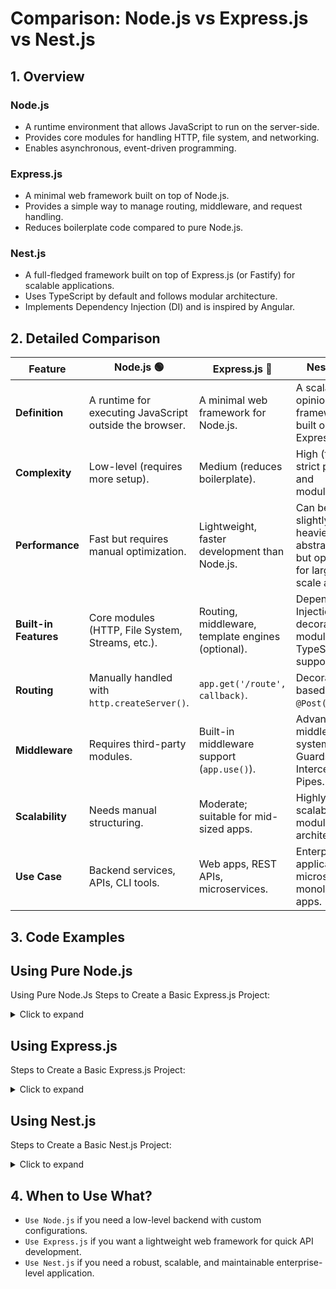 # Comparison: Node.js vs Express.js vs Nest.js

## 1. Overview

### Node.js
- A runtime environment that allows JavaScript to run on the server-side.
- Provides core modules for handling HTTP, file system, and networking.
- Enables asynchronous, event-driven programming.

### Express.js

- A minimal web framework built on top of Node.js.
- Provides a simple way to manage routing, middleware, and request handling.
- Reduces boilerplate code compared to pure Node.js.

### Nest.js

- A full-fledged framework built on top of Express.js (or Fastify) for scalable applications.
- Uses TypeScript by default and follows modular architecture.
- Implements Dependency Injection (DI) and is inspired by Angular.

## 2. Detailed Comparison
| Feature           | Node.js 🟢 | Express.js 🚀 | Nest.js 🏛️ |
|------------------|-----------|--------------|-------------|
| **Definition**   | A runtime for executing JavaScript outside the browser. | A minimal web framework for Node.js. | A scalable, opinionated framework built on Express.js. |
| **Complexity**   | Low-level (requires more setup). | Medium (reduces boilerplate). | High (follows strict patterns and modularity). |
| **Performance**  | Fast but requires manual optimization. | Lightweight, faster development than Node.js. | Can be slightly heavier due to abstractions but optimized for large-scale apps. |
| **Built-in Features** | Core modules (HTTP, File System, Streams, etc.). | Routing, middleware, template engines (optional). | Dependency Injection, decorators, modules, TypeScript support. |
| **Routing**      | Manually handled with `http.createServer()`. | `app.get('/route', callback)`. | Decorator-based (`@Get()`, `@Post()`). |
| **Middleware**   | Requires third-party modules. | Built-in middleware support (`app.use()`). | Advanced middleware system with Guards, Interceptors, Pipes. |
| **Scalability**  | Needs manual structuring. | Moderate; suitable for mid-sized apps. | Highly scalable with modular architecture. |
| **Use Case**     | Backend services, APIs, CLI tools. | Web apps, REST APIs, microservices. | Enterprise applications, microservices, monolithic apps. |


## 3. Code Examples
## Using Pure Node.js
Using Pure Node.Js
Steps to Create a Basic Express.js Project:
<br>

<details>

<summary>Click to expand</summary>

<br>


**1. Initialize the Project:**
- Create a new directory and initialize a Node.js project:
```
mkdir express-project
cd express-project
npm init -y
```
**2. Install Express:**
- Install the Express package:
```
npm install express
```
**3. Create Server:**
- Create an `index.js` file and set up a basic Express server:
```js
const http = require('http');
const server = http.createServer((req, res) => {
    res.writeHead(200, { 'Content-Type': 'text/plain' });
    res.end('Hello, World!');
});
server.listen(3000, () => console.log('Server running on port 3000'));
```


<br>
</details>

## Using Express.js
Steps to Create a Basic Express.js Project:
<br>
<details>

<summary>Click to expand</summary>

<br>


**1. Initialize the Project:**
- Create a new directory and initialize a Node.js project:
```
mkdir express-project
cd express-project
npm init -y
```
**2. Install Express:**
- Install the Express package:
```
npm install express
```
**3. Create Server:**
- Create an `index.js` file and set up a basic Express server:
```js
const express = require('express');
const app = express();

app.get('/', (req, res) => {
    res.send('Hello, Express!');
});

app.listen(3000, () => console.log('Server running on port 3000'));
```
</details>

## Using Nest.js
Steps to Create a Basic Nest.js Project:
<br>

<details>

<summary>Click to expand</summary>

<br>

**1. Install Nest CLI:**
- Install the Nest CLI globally:
```
npm install -g @nestjs/cli
```
**2. Create a New Project:**
- Use the CLI to create a new Nest.js project:
```
nest new nestjs-project
```
**3. Run the Application:**
- Navigate into the project folder and run the development server:
```
cd nestjs-project
npm run start
```
**4. Create a New Module (optional):**
- Generate a new module, controller, and service using the CLI:
```
nest generate module users
nest generate controller users
nest generate service users
```
**5. Modify app.controller.ts to add your logic:**
`main.ts`
```ts
import { NestFactory } from '@nestjs/core';
import { AppModule } from './app.module';

async function bootstrap() {
  const app = await NestFactory.create(AppModule);
  await app.listen(process.env.PORT ?? 3000);
}
bootstrap();
```
`app.module.ts`
```ts
import { Module } from '@nestjs/common';
import { AppController } from './app.controller';
import { AppService } from './app.service';

@Module({
  imports: [],
  controllers: [AppController],
  providers: [AppService],
})
export class AppModule {}
```
`app.controller.ts`
```ts
import { Controller, Get } from '@nestjs/common';
import { AppService } from './app.service';

@Controller()
export class AppController {
  constructor(private readonly appService: AppService) {}

  @Get()
  getHello(): string {
    return this.appService.getHello();
  }
}
```
`app.service.ts`
```ts
import { Injectable } from '@nestjs/common';

@Injectable()
export class AppService {
  getHello(): string {
    return 'Hello World!';
  }
}
```
 
</details>

## 4. When to Use What?

- `Use Node.js` if you need a low-level backend with custom configurations.
- `Use Express.js` if you want a lightweight web framework for quick API development.
- `Use Nest.js` if you need a robust, scalable, and maintainable enterprise-level application.






